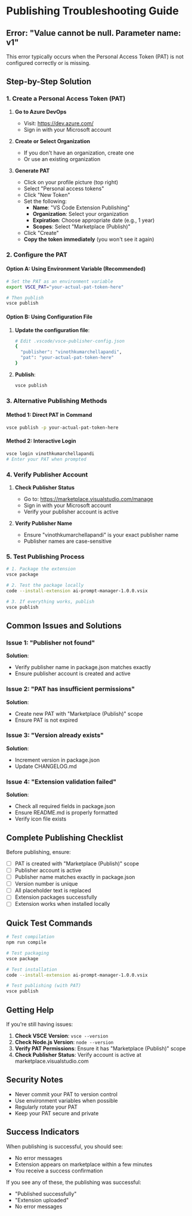 # Publishing Troubleshooting Guide

## Error: "Value cannot be null. Parameter name: v1"

This error typically occurs when the Personal Access Token (PAT) is not configured correctly or is missing.

## Step-by-Step Solution

### 1. Create a Personal Access Token (PAT)

1. **Go to Azure DevOps**
   - Visit: https://dev.azure.com/
   - Sign in with your Microsoft account

2. **Create or Select Organization**
   - If you don't have an organization, create one
   - Or use an existing organization

3. **Generate PAT**
   - Click on your profile picture (top right)
   - Select "Personal access tokens"
   - Click "New Token"
   - Set the following:
     - **Name**: "VS Code Extension Publishing"
     - **Organization**: Select your organization
     - **Expiration**: Choose appropriate date (e.g., 1 year)
     - **Scopes**: Select "Marketplace (Publish)"
   - Click "Create"
   - **Copy the token immediately** (you won't see it again)

### 2. Configure the PAT

#### Option A: Using Environment Variable (Recommended)

```bash
# Set the PAT as an environment variable
export VSCE_PAT="your-actual-pat-token-here"

# Then publish
vsce publish
```

#### Option B: Using Configuration File

1. **Update the configuration file**:
   ```bash
   # Edit .vscode/vsce-publisher-config.json
   {
     "publisher": "vinothkumarchellapandi",
     "pat": "your-actual-pat-token-here"
   }
   ```

2. **Publish**:
   ```bash
   vsce publish
   ```

### 3. Alternative Publishing Methods

#### Method 1: Direct PAT in Command
```bash
vsce publish -p your-actual-pat-token-here
```

#### Method 2: Interactive Login
```bash
vsce login vinothkumarchellapandi
# Enter your PAT when prompted
```

### 4. Verify Publisher Account

1. **Check Publisher Status**
   - Go to: https://marketplace.visualstudio.com/manage
   - Sign in with your Microsoft account
   - Verify your publisher account is active

2. **Verify Publisher Name**
   - Ensure "vinothkumarchellapandi" is your exact publisher name
   - Publisher names are case-sensitive

### 5. Test Publishing Process

```bash
# 1. Package the extension
vsce package

# 2. Test the package locally
code --install-extension ai-prompt-manager-1.0.0.vsix

# 3. If everything works, publish
vsce publish
```

## Common Issues and Solutions

### Issue 1: "Publisher not found"
**Solution**: 
- Verify publisher name in package.json matches exactly
- Ensure publisher account is created and active

### Issue 2: "PAT has insufficient permissions"
**Solution**:
- Create new PAT with "Marketplace (Publish)" scope
- Ensure PAT is not expired

### Issue 3: "Version already exists"
**Solution**:
- Increment version in package.json
- Update CHANGELOG.md

### Issue 4: "Extension validation failed"
**Solution**:
- Check all required fields in package.json
- Ensure README.md is properly formatted
- Verify icon file exists

## Complete Publishing Checklist

Before publishing, ensure:

- [ ] PAT is created with "Marketplace (Publish)" scope
- [ ] Publisher account is active
- [ ] Publisher name matches exactly in package.json
- [ ] Version number is unique
- [ ] All placeholder text is replaced
- [ ] Extension packages successfully
- [ ] Extension works when installed locally

## Quick Test Commands

```bash
# Test compilation
npm run compile

# Test packaging
vsce package

# Test installation
code --install-extension ai-prompt-manager-1.0.0.vsix

# Test publishing (with PAT)
vsce publish
```

## Getting Help

If you're still having issues:

1. **Check VSCE Version**: `vsce --version`
2. **Check Node.js Version**: `node --version`
3. **Verify PAT Permissions**: Ensure it has "Marketplace (Publish)" scope
4. **Check Publisher Status**: Verify account is active at marketplace.visualstudio.com

## Security Notes

- Never commit your PAT to version control
- Use environment variables when possible
- Regularly rotate your PAT
- Keep your PAT secure and private

## Success Indicators

When publishing is successful, you should see:
- No error messages
- Extension appears on marketplace within a few minutes
- You receive a success confirmation

If you see any of these, the publishing was successful:
- "Published successfully"
- "Extension uploaded"
- No error messages 